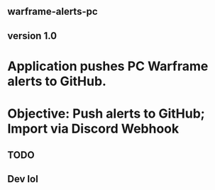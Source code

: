## warframe-alerts-pc
## version 1.0

# Application pushes PC Warframe alerts to GitHub.
# Objective: Push alerts to GitHub; Import via Discord Webhook

## TODO
## Dev lol

